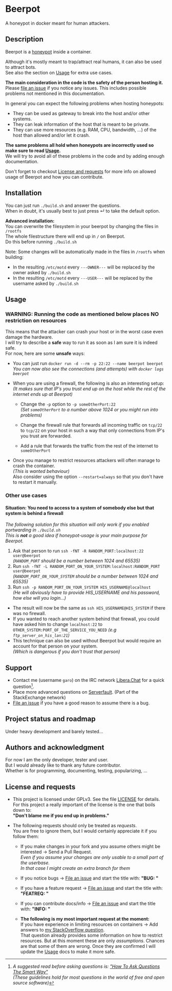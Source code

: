 # Beerpot

A honeypot in docker meant for human attackers.

## Description

Beerpot is a [honeypot](https://en.wikipedia.org/wiki/Honeypot_(computing)) inside a container.

Although it's mostly meant to trap/attract real humans, it can also be used to attract bots.<br>
See also the section on [Usage](README.md#Usage) for extra use cases.

**The main consideration in the code is the safety of the person hosting it.**<br>
Please [file an issue](https://github.com/ngaro/beerpot/issues) if you notice any issues.
This includes possible problems not mentioned in this documentation.

In general you can expect the following problems when hosting honeypots:
- They can be used as gateway to break into the host and/or other systems.
- They can leak information of the host that is meant to be private.
- They can use more resources (e.g. RAM, CPU, bandwidth, ...) of the host than allowed and/or let it crash.

**The same problems all hold when honeypots are incorrectly used so make sure to read [Usage](README.md#Usage).**<br>
We will try to avoid all of these problems in the code and by adding enough documentation.

Don't forget to checkout [License and requests](README.md#License_and_requests) for more info on allowed usage of Beerpot and how you can contribute.

## Installation

You can just run `./build.sh` and answer the questions.<br>
When in doubt, it's usually best to just press ↵ to take the default option.

**Advanced installation:**<br>
You can overwrite the filesystem in your beerpot by changing the files in `/rootfs`<br>The whole filestructure there will end up in `/` on Beerpot.<br>
Do this before running `./build.sh`

Note: Some changes will be automatically made in the files in `/rootfs` when building:
- In the resulting `/etc/motd` every `---OWNER---` will be replaced by the owner asked by `./build.sh`
- In the resulting `/etc/motd` every `---USER---` will be replaced by the username asked by `./build.sh`

## Usage

### WARNING: Running the code as mentioned below places NO restriction on resources

This means that the attacker can crash your host or in the worst case even damage the hardware.<br>
I will try to describe a **safe** way to run it as soon as I am sure it is indeed safe.<br>
For now, here are some **unsafe** ways:

- You can just run `docker run -d --rm -p 22:22 --name beerpot beerpot`<br>*You can now also see the connections (and attempts) with `docker logs beerpot`*

- When you are using a firewall, the following is also an interesting setup:<br>*(It makes sure that IP's you trust end up on the host while the rest of the internet ends up at Beerpot)*

    - Change the `-p` option to `-p someOtherPort:22`<br>*(Set `someOtherPort` to a number above 1024 or you might run into problems)*

    - Change the firewall rule that forwards all incoming traffic on `tcp/22` to `tcp/22` on your host in such a way that only connections from IP's you trust are forwarded.

    - Add a rule that forwards the traffic from the rest of the internet to `someOtherPort`

- Once you manage to restrict resources attackers will often manage to crash the container.<br>*(This is wanted behaviour)*<br>Also consider using the option `--restart=always` so that you don't have to restart it manually.

### Other use cases

#### Situation: You need to access to a system of somebody else but that system is behind a firewall

*The following solution for this situation will only work if you enabled portwarding in `./build.sh`<br>This is **not** a good idea if honeypot-usage is your main purpose for Beerpot.*

1. Ask that person to run `ssh -fNT -R RANDOM_PORT:localhost:22 user@beerpot`<br>*(`RANDOM_PORT` should be a number between 1024 and 65535)*
2. Run `ssh -fNT -L RANDOM_PORT_ON_YOUR_SYSTEM:localhost:RANDOM_PORT user@beerpot`<br>*(`RANDOM_PORT_ON_YOUR_SYSTEM` should be a number between 1024 and 65535)*
3. Run `ssh -p RANDOM_PORT_ON_YOUR_SYSTEM HIS_USERNAME@localhost`<br>*(He will obviously have to provide HIS_USERNAME and his password, how else will you login...)*

- The result will now be the same as `ssh HIS_USERNAME@HIS_SYSTEM` if there was no firewall.<br>
- If you wanted to reach another system behind that firewall, you could have asked him to change `localhost:22` to `OTHER_SYSTEM:PORT_OF_THE_SERVICE_YOU_NEED` *(e.g `ftp_server_on_his_lan:21`)*<br>
- This technique can also be used without Beerpot but would require an account for that person on your system.<br>*(Which is dangerous if you don't trust that person)*

## Support

- Contact me (username <code>garo</code>) on the IRC network [Libera.Chat](https://libera.chat/) for a quick question[^1].
- Place more advanced questions on [Serverfault](https://serverfault.com/). (Part of the StackExchange network)
- [File an issue](interesting) if you have a good reason to assume there is a bug.

[^1]: *A suggested read before asking questions is: ["How To Ask Questions The Smart Way"](http://catb.org/~esr/faqs/smart-questions.html)<br>
(These guidelines hold for most questions in the world of free and open source software)*

## Project status and roadmap

Under heavy development and barely tested...

## Authors and acknowledgment

For now I am the only developer, tester and user.<br>
But I would already like to thank any future contributor.<br>Whether is for programming, documenting, testing, popularizing, ...

## License and requests

- This project is licensed under GPLv3. See the file [LICENSE](LICENSE) for details.<br>
For this project a really important of the license is the one that boils down to:<br>**"Don't blame me if you end up in problems."**
- The following requests should only be treated as *requests*.<br>You are free to ignore them, but I would certainly appreciate it if you follow them:

    - If you make changes in your fork and you assume others might be interested → Send a Pull Request.<br>*Even if you assume your changes are only usable to a small part of the userbase.<br>In that case I might create an extra branch for them*

    - If you notice bugs → [File an issue](https://github.com/ngaro/beerpot/issues) and start the title with: **"BUG: "**

    - If you have a feature request → [File an issue](https://github.com/ngaro/beerpot/issues) and start the title with: **"FEATREQ: "**

    - If you can contribute docs/info  → [File an issue](https://github.com/ngaro/beerpot/issues) and start the title with: **"INFO: "**

    - **The following is my most important request at the moment:**<br>If you have experience in limiting resources on containers → Add answers to [my StackOverflow question](https://stackoverflow.com/questions/70395953/how-can-i-limit-a-docker-container-resources).<br>That question already provides some information on how to restrict resources. But at this moment these are only *assumptions*. Chances are that some of them are wrong. Once they are confirmed I will update the [Usage](README.md#Usage) docs to make it more safe.
